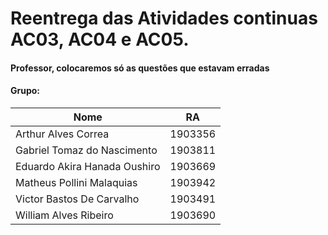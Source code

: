 # Reentrega das Atividades continuas AC03, AC04 e AC05.

#### Professor, colocaremos só as questões que estavam erradas

#### Grupo:

Nome | RA
-----|-----
Arthur Alves Correa | 1903356
Gabriel Tomaz do Nascimento | 1903811 
Eduardo Akira Hanada Oushiro | 1903669
Matheus Pollini Malaquias | 1903942
Victor Bastos De Carvalho | 1903491
William Alves Ribeiro | 1903690
